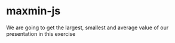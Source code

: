 # maxmin-js
We are going to get the largest, smallest and average value of our presentation in this exercise
